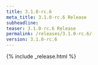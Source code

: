 ```yaml
---
title: 3.1.0-rc.6
meta_title: 3.1.0-rc.6 Release
subheadline: 
teaser: 3.1.0-rc.6 Release
permalink: /releases/3.1.0-rc.6/
version: 3.1.0-rc.6
---
```


{% include _release.html %}
